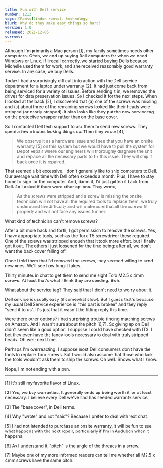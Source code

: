 ```yaml
---
title: Fun with Dell service
number: 1213
tags: [Rants](index-rants), technology
blurb: Why do they make easy things so hard?
version: 1.0
released: 2022-12-05
current: 
---
```

Although I'm primarily a Mac person [1], my family sometimes needs other computers.  Often, we end up buying Dell computers for when we need Windows or Linux.  If I recall correctly, we started buying Dells because Michelle used them for work, and she received reasonably good warranty service.  In any case, we buy Dells.

Today I had a surprisingly difficult interaction with the Dell service department for a laptop under warranty [2].  It had just come back from being serviced for a variety of issues.  Before sending it in, we removed the drives for data preservation issues.  So I checked it for the next steps.  When I looked at the back [3], I discovered that (a) one of the screws was missing and (b) about three of the remaining screws looked like their heads were stripped (or nearly stripped).  It also looks like they put the new service tag on the protective wrapper rather than on the base cover.

So I contacted Dell tech support to ask them to send new screws.  They spent a few minutes looking things up.  Then they wrote [4],

> We observe it as a hardware issue and I see that you have an onsite warranty [5] on this system but we would have to pull the system for Depot Repair where our engineers will thoroughly diagnose the unit and replace all the necessary parts to fix this issue. They will ship it back once it is repaired.

That seemed a bit excessive.  I don't generally like to ship computers to Dell.  Our average wait time with Dell often exceeds a month.  Plus, I have to stay home to sign for the computer.  And, damn it, I'd just gotten it back from Dell.  So I asked if there were other options.  They wrote,

> As the screws were stripped and a screw is missing the onsite technician will not have all the required tools to replace them, we truly understand the difficulty and will make sure that all the screws fit properly and will not face any issues further.

What kind of technician can't remove screws?

After a bit more back and forth, I got permission to remove the screws.  Yes, I have appropriate tools, such as the Torx T5 screwdriver these required.  One of the screws was stripped enough that it took more effort, but I finally got it out.  The others I just loosened for the time being; after all, we don't want the back cover falling off.

Once I told them that I'd removed the screws, they seemed willing to send new ones.  We'll see how long it takes.

Thirty minutes in chat to get them to send me eight Torx M2.5 x 4mm screws.  At least that's what I think they are sending.  Bleh.

What about the service tag?  They said that I didn't need to worry about it.

Dell service is usually easy (if somewhat slow).  But I guess that's because my usual Dell Service experience is "this part is broken" and they reply "send it to us".  It's just that it wasn't the fitting reply this time.

Were there other options?  I had surprising trouble finding matching screws on Amazon.  And I wasn't sure about the pitch [6,7].  So giving up on Dell didn't seem like a good option.  I suppose I could have checked with ITS.  I bet they even have the fancy tools necessary to deal with truly stripped heads.  Oh well; next time.

Perhaps I'm overreacting.  I suppose most Dell consumers don't have the tools to replace Torx screws.  But I would also assume that those who lack the tools wouldn't ask them to ship the screws.  Oh well.  Shows what I know.

Nope, I'm not ending with a pun.

---

[1] It's still my favorite flavor of Linux.

[2] Yes, we buy warranties.  It generally ends up being worth it, or at least necessary.  I believe every Dell we've had has needed warranty service.

[3] The "base cover", in Dell terms.

[4] Why "wrote" and not "said"?  Because I prefer to deal with text chat.

[5] I had not intended to purchase an onsite warranty.  It will be fun to see what happens with the next repair, particularly if I'm in Audubon when it happens.

[6] As I understand it, "pitch" is the angle of the threads in a screw.

[7] Maybe one of my more informed readers can tell me whether all M2.5 x 4mm screws have the same pitch.
